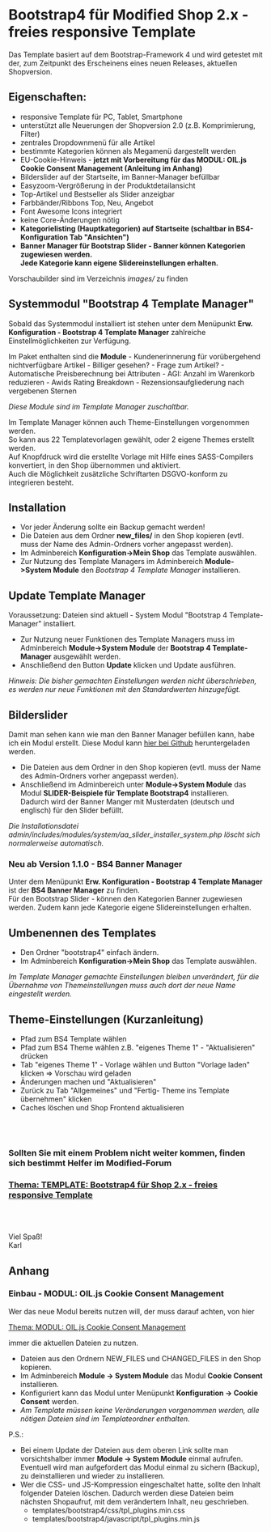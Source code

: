 # Bootstrap4 für Modified Shop 2.x - freies responsive Template

Das Template basiert auf dem Bootstrap-Framework 4 und wird getestet mit der, zum Zeitpunkt des Erscheinens eines neuen Releases, aktuellen Shopversion.


## Eigenschaften:
- responsive Template für PC, Tablet, Smartphone
- unterstützt alle Neuerungen der Shopversion 2.0 (z.B. Komprimierung, Filter)
- zentrales Dropdownmenü für alle Artikel
- bestimmte Kategorien können als Megamenü dargestellt werden
- EU-Cookie-Hinweis - **jetzt mit Vorbereitung für das MODUL: OIL.js Cookie Consent Management (Anleitung im Anhang)**
- Bilderslider auf der Startseite, im Banner-Manager befüllbar
- Easyzoom-Vergrößerung in der Produktdetailansicht
- Top-Artikel und Bestseller als Slider anzeigbar
- Farbbänder/Ribbons Top, Neu, Angebot
- Font Awesome Icons integriert
- keine Core-Änderungen nötig
- **Kategorielisting (Hauptkategorien) auf Startseite (schaltbar in BS4-Konfiguration Tab "Ansichten")**
- **Banner Manager für Bootstrap Slider - Banner können Kategorien zugewiesen werden.<br />
  Jede Kategorie kann eigene Slidereinstellungen erhalten.**

Vorschaubilder sind im Verzeichnis *images/* zu finden

## Systemmodul "Bootstrap 4 Template Manager"

Sobald das Systemmodul installiert ist stehen unter dem Menüpunkt **Erw. Konfiguration - Bootstrap 4 Template Manager** zahlreiche Einstellmöglichkeiten zur Verfügung.

Im Paket enthalten sind die **Module**
	- Kundenerinnerung für vorübergehend nichtverfügbare Artikel
	- Billiger gesehen?
	- Frage zum Artikel?
	- Automatische Preisberechnung bei Attributen
	- AGI: Anzahl im Warenkorb reduzieren
	- Awids Rating Breakdown - Rezensionsaufgliederung nach vergebenen Sternen

*Diese Module sind im Template Manager zuschaltbar.*

Im Template Manager können auch Theme-Einstellungen vorgenommen werden.<br />
So kann aus 22 Templatevorlagen gewählt, oder 2 eigene Themes erstellt werden.<br />
Auf Knopfdruck wird die erstellte Vorlage mit Hilfe eines SASS-Compilers konvertiert, in den Shop übernommen und aktiviert.<br />
Auch die Möglichkeit zusätzliche Schriftarten DSGVO-konform zu integrieren besteht.

## Installation

- Vor jeder Änderung sollte ein Backup gemacht werden!
- Die Dateien aus dem Ordner **new_files/** in den Shop kopieren (evtl. muss der Name des Admin-Ordners vorher angepasst werden).
- Im Adminbereich **Konfiguration->Mein Shop** das Template auswählen.
- Zur Nutzung des Template Managers im Adminbereich **Module->System Module** den *Bootstrap 4 Template Manager* installieren.

## Update Template Manager

Voraussetzung: Dateien sind aktuell - System Modul "Bootstrap 4 Template-Manager" installiert.

- Zur Nutzung neuer Funktionen des Template Managers muss im Adminbereich **Module->System Module** der **Bootstrap 4 Template-Manager** ausgewählt werden.
- Anschließend den Button **Update** klicken und Update ausführen.

*Hinweis: Die bisher gemachten Einstellungen werden nicht überschrieben, es werden nur neue Funktionen mit den Standardwerten hinzugefügt.*

## Bilderslider

Damit man sehen kann wie man den Banner Manager befüllen kann, habe ich ein Modul erstellt.
Diese Modul kann <a href="https://github.com/KarlBogen/sliderbeispiele_bs4" target="_blank" title="KarlBogen/sliderbeispiele_bs4">hier bei Github</a> heruntergeladen werden.

- Die Dateien aus dem Ordner in den Shop kopieren (evtl. muss der Name des Admin-Ordners vorher angepasst werden).
- Anschließend im Adminbereich unter **Module->System Module** das Modul **SLIDER-Beispiele für Template Bootstrap4** installieren.<br />
Dadurch wird der Banner Manger mit Musterdaten (deutsch und englisch) für den Slider befüllt.

*Die Installationsdatei admin/includes/modules/system/aa_slider_installer_system.php löscht sich normalerweise automatisch.*

### Neu ab Version 1.1.0 - BS4 Banner Manager
Unter dem Menüpunkt **Erw. Konfiguration - Bootstrap 4 Template Manager** ist der **BS4 Banner Manager** zu finden.<br />
Für den Bootstrap Slider - können den Kategorien Banner zugewiesen werden. Zudem kann jede Kategorie eigene Slidereinstellungen erhalten.

## Umbenennen des Templates

- Den Ordner "bootstrap4" einfach ändern.
- Im Adminbereich **Konfiguration->Mein Shop** das Template auswählen.

*Im Template Manager gemachte Einstellungen bleiben unverändert, für die Übernahme von Themeinstellungen muss auch dort der neue Name eingestellt werden.*

## Theme-Einstellungen (Kurzanleitung)

- Pfad zum BS4 Template wählen
- Pfad zum BS4 Theme wählen z.B. "eigenes Theme 1" - "Aktualisieren" drücken
- Tab "eigenes Theme 1" - Vorlage wählen und Button "Vorlage laden" klicken => Vorschau wird geladen
- Änderungen machen und "Aktualisieren"
- Zurück zu Tab "Allgemeines" und "Fertig- Theme ins Template übernehmen" klicken
- Caches löschen und Shop Frontend aktualisieren

<br /><br />

### Sollten Sie mit einem Problem nicht weiter kommen, finden sich bestimmt Helfer im Modified-Forum

### [Thema: TEMPLATE: Bootstrap4 für Shop 2.x - freies responsive Template](https://www.modified-shop.org/forum/index.php?topic=40190.0)

<br /><br />

Viel Spaß!<br />
Karl<br />


## Anhang

### Einbau - MODUL: OIL.js Cookie Consent Management

Wer das neue Modul bereits nutzen will, der muss darauf achten, von hier

[Thema: MODUL: OIL.js Cookie Consent Management](https://www.modified-shop.org/forum/index.php?topic=41168.0)

immer die aktuellen Dateien zu nutzen.

- Dateien aus den Ordnern NEW_FILES und CHANGED_FILES in den Shop kopieren.
- Im Adminbereich **Module -> System Module** das Modul **Cookie Consent** installieren.
- Konfiguriert kann das Modul unter Menüpunkt **Konfiguration -> Cookie Consent** werden.
- *Am Template müssen keine Veränderungen vorgenommen werden, alle nötigen Dateien sind im Templateordner enthalten.*

P.S.:
- Bei einem Update der Dateien aus dem oberen Link sollte man vorsichtshalber immer **Module -> System Module** einmal aufrufen. Eventuell wird man aufgefordert das Modul einmal zu sichern (Backup), zu deinstallieren und wieder zu installieren.
- Wer die CSS- und JS-Kompression eingeschaltet hatte, sollte den Inhalt folgender Dateien löschen. Dadurch werden diese Dateien beim nächsten Shopaufruf, mit dem verändertem Inhalt, neu geschrieben.
	- templates/bootstrap4/css/tpl_plugins.min.css
	- templates/bootstrap4/javascript/tpl_plugins.min.js
